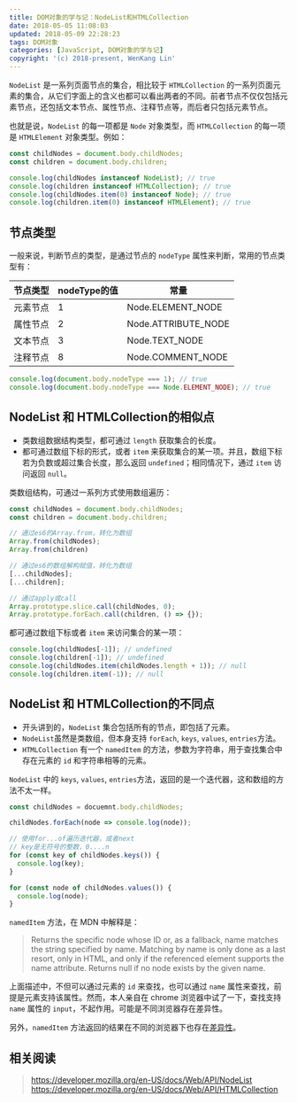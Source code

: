 ```yaml
---
title: DOM对象的学与记：NodeList和HTMLCollection
date: 2018-05-05 11:08:03
updated: 2018-05-09 22:28:23
tags: DOM对象
categories: [JavaScript, DOM对象的学与记]
copyright: '(c) 2018-present, WenKang Lin'
---
```


`NodeList` 是一系列页面节点的集合，相比较于 `HTMLCollection` 的一系列页面元素的集合，从它们字面上的含义也都可以看出两者的不同。前者节点不仅仅包括元素节点，还包括文本节点、属性节点、注释节点等，而后者只包括元素节点。

<!-- more -->

也就是说，`NodeList` 的每一项都是 `Node` 对象类型，而 `HTMLCollection` 的每一项是 `HTMLElement` 对象类型。例如：

```js
const childNodes = document.body.childNodes;
const children = document.body.children;

console.log(childNodes instanceof NodeList); // true
console.log(children instanceof HTMLCollection); // true
console.log(childNodes.item(0) instanceof Node); // true
console.log(children.item(0) instanceof HTMLElement); // true
```

## 节点类型

一般来说，判断节点的类型，是通过节点的 `nodeType` 属性来判断，常用的节点类型有：

| 节点类型 | nodeType的值 | 常量                |
| -------- | ------------ | ------------------- |
| 元素节点 | 1            | Node.ELEMENT_NODE   |
| 属性节点 | 2            | Node.ATTRIBUTE_NODE |
| 文本节点 | 3            | Node.TEXT_NODE      |
| 注释节点 | 8            | Node.COMMENT_NODE   |

```js
console.log(document.body.nodeType === 1); // true
console.log(document.body.nodeType === Node.ELEMENT_NODE); // true
```

## NodeList 和 HTMLCollection的相似点

* 类数组数据结构类型，都可通过 `length` 获取集合的长度。
* 都可通过数组下标的形式，或者 `item` 来获取集合的某一项。并且，数组下标若为负数或超过集合长度，那么返回 `undefined`；相同情况下，通过 `item` 访问返回 `null`。

类数组结构，可通过一系列方式使用数组遍历：

```js
const childNodes = document.body.childNodes;
const children = document.body.children;

// 通过es6的Array.from，转化为数组
Array.from(childNodes);
Array.from(children)

// 通过es6的数组解构赋值，转化为数组
[...childNodes];
[...children];

// 通过apply或call
Array.prototype.slice.call(childNodes, 0);
Array.prototype.forEach.call(children, () => {});
```

都可通过数组下标或者 `item` 来访问集合的某一项：

```js
console.log(childNodes[-1]); // undefined
console.log(children[-1]); // undefined
console.log(childNodes.item(childNodes.length + 1)); // null
console.log(children.item(-1)); // null
```

## NodeList 和 HTMLCollection的不同点

* 开头讲到的，`NodeList` 集合包括所有的节点，即包括了元素。
* `NodeList`虽然是类数组，但本身支持 `forEach`, `keys`, `values`, `entries`方法。
* `HTMLCollection` 有一个 `namedItem` 的方法，参数为字符串，用于查找集合中存在元素的 `id` 和字符串相等的元素。

`NodeList` 中的 `keys`, `values`, `entries`方法，返回的是一个迭代器，这和数组的方法不太一样。

```js
const childNodes = docuemnt.body.childNodes;

childNodes.forEach(node => console.log(node));

// 使用for...of遍历迭代器，或者next
// key是无符号的整数，0....n
for (const key of childNodes.keys()) {
  console.log(key);
}

for (const node of childNodes.values()) {
  console.log(node);
}
```

`namedItem` 方法，在 MDN 中解释是：

> Returns the specific node whose ID or, as a fallback, name matches the string specified by name. Matching by name is only done as a last resort, only in HTML, and only if the referenced element supports the name attribute. Returns null if no node exists by the given name.

上面描述中，不但可以通过元素的 `id` 来查找，也可以通过 `name` 属性来查找，前提是元素支持该属性。然而，本人亲自在 chrome 浏览器中试了一下，查找支持 `name` 属性的 `input`，不起作用。可能是不同浏览器存在差异性。

另外，`namedItem` 方法返回的结果在不同的浏览器下也存在[差异性](https://developer.mozilla.org/en-US/docs/Web/API/HTMLCollection#Browser_compatibility)。

## 相关阅读

> https://developer.mozilla.org/en-US/docs/Web/API/NodeList
> https://developer.mozilla.org/en-US/docs/Web/API/HTMLCollection
